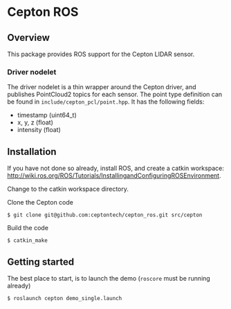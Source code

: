 # Cepton ROS

## Overview

This package provides ROS support for the Cepton LIDAR sensor.

### Driver nodelet

The driver nodelet is a thin wrapper around the Cepton driver, and publishes PointCloud2 topics for each sensor. The point type definition can be found in `include/cepton_pcl/point.hpp`. It has the following fields:

  - timestamp (uint64_t)
  - x, y, z (float)
  - intensity (float)

## Installation

If you have not done so already, install ROS, and create a catkin workspace: <http://wiki.ros.org/ROS/Tutorials/InstallingandConfiguringROSEnvironment>.

Change to the catkin workspace directory.

Clone the Cepton code

    $ git clone git@github.com:ceptontech/cepton_ros.git src/cepton

Build the code

    $ catkin_make

## Getting started

The best place to start, is to launch the demo (`roscore` must be running already)

    $ roslaunch cepton demo_single.launch
